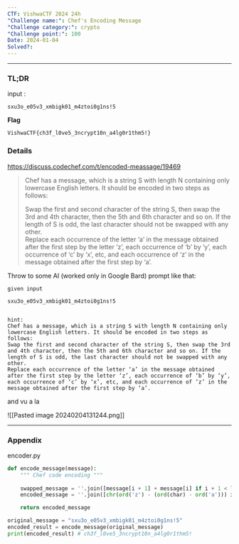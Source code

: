 ```yaml
---
CTF: VishwaCTF 2024 24h
"Challenge name:": Chef's Encoding Message
"Challenge category:": crypto
"Challenge point:": 100
Date: 2024-01-04
Solved?:
---
```

----
### TL;DR

input :
```
sxu3o_e05v3_xmbigk01_m4ztoi0g1ns!5
```

**Flag**
```
VishwaCTF{ch3f_l0ve5_3ncrypt10n_a4lg0r1thm5!}
```

### Details

https://discuss.codechef.com/t/encoded-meassage/19469

> Chef has a message, which is a string S with length N containing only lowercase English letters. It should be encoded in two steps as follows:
> 
> Swap the first and second character of the string S, then swap the 3rd and 4th character, then the 5th and 6th character and so on. If the length of S is odd, the last character should not be swapped with any other.  
> Replace each occurrence of the letter ‘a’ in the message obtained after the first step by the letter ‘z’, each occurrence of ‘b’ by ‘y’, each occurrence of ‘c’ by ‘x’, etc, and each occurrence of ‘z’ in the message obtained after the first step by ‘a’.

Throw to some AI (worked only in Google Bard) prompt like that:

```
given input 

sxu3o_e05v3_xmbigk01_m4ztoi0g1ns!5


hint: 
Chef has a message, which is a string S with length N containing only lowercase English letters. It should be encoded in two steps as follows:
Swap the first and second character of the string S, then swap the 3rd and 4th character, then the 5th and 6th character and so on. If the length of S is odd, the last character should not be swapped with any other.
Replace each occurrence of the letter ‘a’ in the message obtained after the first step by the letter ‘z’, each occurrence of ‘b’ by ‘y’, each occurrence of ‘c’ by ‘x’, etc, and each occurrence of ‘z’ in the message obtained after the first step by ‘a’.
```

and vu a la 

![[Pasted image 20240204131244.png]]

---
### Appendix

encoder.py
```python
def encode_message(message):
    """ Chef code encoding """
    
    swapped_message = ''.join([message[i + 1] + message[i] if i + 1 < len(message) else message[i] for i in range(0, len(message), 2)])
    encoded_message = ''.join([chr(ord('z') - (ord(char) - ord('a'))) if char.isalpha() else char for char in swapped_message])

    return encoded_message

original_message = "sxu3o_e05v3_xmbigk01_m4ztoi0g1ns!5"
encoded_result = encode_message(original_message)
print(encoded_result) # ch3f_l0ve5_3ncrypt10n_a4lg0r1thm5!

```
